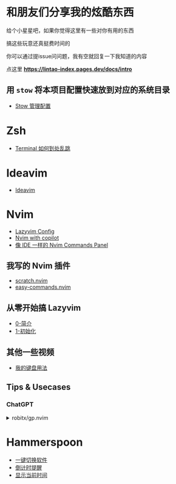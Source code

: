 # 和朋友们分享我的炫酷东西

给个小星星吧，如果你觉得这里有一些对你有用的东西

搞这些玩意还真挺费时间的

你可以通过提issue问问题，我有空就回复一下我知道的内容

点这里 **https://lintao-index.pages.dev/docs/intro**


## 用 `stow` 将本项目配置快速放到对应的系统目录

- [Stow 管理配置](https://www.bilibili.com/video/BV18u41167xT/)

# Zsh

- [Terminal 如何到处乱跳](https://www.bilibili.com/video/BV1SL411977V/?share_source=copy_web&vd_source=b47bb912e09be24910f4ffaad92dba1b)

# Ideavim

- [Ideavim](https://www.bilibili.com/video/BV115411X7i4/?share_source=copy_web&vd_source=b47bb912e09be24910f4ffaad92dba1b)

# Nvim

- [Lazyvim Config](https://github.com/LintaoAmons/CoolStuffes/tree/main/lazyvim/.config/nvim)
- [Nvim with copilot](https://www.bilibili.com/video/BV1eL41187cw/)
- [像 IDE 一样的 Nvim Commands Panel](https://www.bilibili.com/video/BV1rm4y187oP)

## 我写的 Nvim 插件

- [scratch.nvim](https://github.com/LintaoAmons/scratch.nvim)
- [easy-commands.nvim](https://github.com/LintaoAmons/easy-commands.nvim)

## 从零开始搞 Lazyvim

- [0-简介](https://www.bilibili.com/video/BV1fz4y1s7pF/?vd_source=639d5b733ab07affadbfaaaf718f8b2a)
- [1-初始化](https://www.bilibili.com/video/BV1Fx4y19754/?vd_source=639d5b733ab07affadbfaaaf718f8b2a)

## 其他一些视频

- [我的键盘用法](https://www.bilibili.com/video/BV12g411N7hv)


## Tips & Usecases

### ChatGPT
<details>
<summary>robitx/gp.nvim</summary>

![show](https://github.com/LintaoAmons/CoolStuffes/assets/95092244/5eff1989-5e5f-4884-88f0-5d61e4c1b1ca)

</details>

# Hammerspoon

- [一键切换软件](https://www.bilibili.com/video/BV1nx4y1d7yD)
- [倒计时提醒](https://www.bilibili.com/video/BV1jM411g71R/)
- [显示当前时间](https://www.bilibili.com/video/BV1fF411j7Lf)
